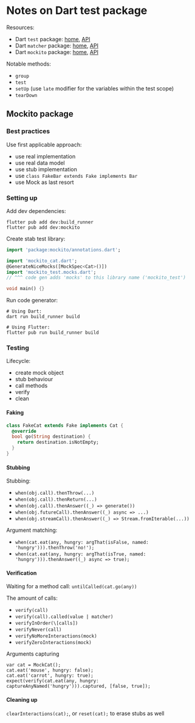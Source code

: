 # Notes on Dart test package

Resources:

* Dart `test` package: [home](https://pub.dev/packages/test), [API](https://pub.dev/documentation/test/latest/)
* Dart `matcher` package: [home](https://pub.dev/packages/matcher), [API](https://pub.dev/documentation/matcher/latest/)
* Dart `mockito` package: [home](https://pub.dev/packages/mockito), [API](https://pub.dev/documentation/mockito/latest/)

Notable methods:

* `group`
* `test`
* `setUp` (use `late` modifier for the variables within the test scope)
* `tearDown`

## Mockito package

### Best practices

Use first applicable approach:

- use real implementation
- use real data model
- use stub implementation
- use `class FakeBar extends Fake implements Bar`
- use Mock as last resort

### Setting up

Add dev dependencies:

```shell
flutter pub add dev:build_runner
flutter pub add dev:mockito
```

Create stab test library:

```dart
import 'package:mockito/annotations.dart';

import 'mockito_cat.dart';
@GenerateNiceMocks([MockSpec<Cat>()])
import 'mockito_test.mocks.dart';
// ^^^ code gen adds 'mocks' to this library name ('mockito_test')

void main() {}
```

Run code generator:

```shell
# Using Dart:
dart run build_runner build

# Using Flutter:
flutter pub run build_runner build
```

### Testing

Lifecycle:

- create mock object
- stub behaviour
- call methods
- verify
- clean

#### Faking

```dart
class FakeCat extends Fake implements Cat {
  @override
  bool go(String destination) {
    return destination.isNotEmpty;
  }
}
```

#### Stubbing

Stubbing:

- `when(obj.call).thenThrow(...)`
- `when(obj.call).thenReturn(...)`
- `when(obj.call).thenAnswer((_) => generate())`
- `when(obj.futureCall).thenAnswer((_) async => ...)`
- `when(obj.streamCall).thenAnswer((_) => Stream.fromIterable(...))`

Argument matching:

- `when(cat.eat(any, hungry: argThat(isFalse, named: 'hungry'))).thenThrow('no!');`
- `when(cat.eat(any, hungry: argThat(isTrue, named: 'hungry'))).thenAnswer((_) async => true);`

#### Verification

Waiting for a method call: `untilCalled(cat.go(any))`

The amount of calls:

- `verify(call)`
- `verify(call).called(value | matcher)`
- `verifyInOrder(\[calls])`
- `verifyNever(call)`
- `verifyNoMoreInteractions(mock)`
- `verifyZeroInteractions(mock)`

Arguments capturing

```
var cat = MockCat();
cat.eat('mouse', hungry: false);
cat.eat('carrot', hungry: true);
expect(verify(cat.eat(any, hungry: captureAnyNamed('hungry'))).captured, [false, true]);
```

#### Cleaning up

`clearInteractions(cat);`, or `reset(cat);` to erase stubs as well

